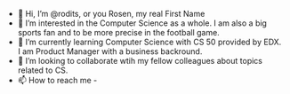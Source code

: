 - 👋 Hi, I’m @rodits, or you Rosen, my real First Name
- 👀 I’m interested in the Computer Science as a whole. I am also a big sports fan and to be more precise in the football game. 
- 🌱 I’m currently learning Computer Science with CS 50 provided by EDX. I am Product Manager with a business backround. 
- 💞️ I’m looking to collaborate wtih my fellow colleagues about topics related to CS. 
- 📫 How to reach me - 

<!---
rodits/rodits is a ✨ special ✨ repository because its `README.md` (this file) appears on your GitHub profile.
You can click the Preview link to take a look at your changes.
--->
